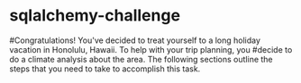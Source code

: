 # sqlalchemy-challenge
#Congratulations! You've decided to treat yourself to a long holiday vacation in Honolulu, Hawaii. To help with your trip planning, you #decide to do a climate analysis about the area. The following sections outline the steps that you need to take to accomplish this task.

